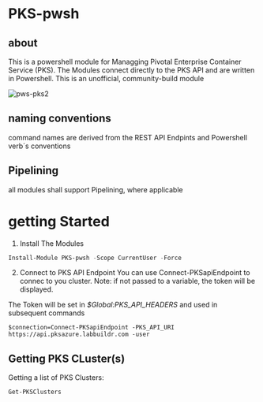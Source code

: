 # PKS-pwsh

## about
This is a powershell module for Managging Pivotal Enterprise Container Service (PKS).
The Modules connect directly to the PKS API and are written in Powershell.
This is an unofficial, community-build module 

![pws-pks2](https://user-images.githubusercontent.com/8255007/65012303-1e757480-d917-11e9-93e5-7205bd6bf175.gif)

## naming conventions
command names are derived from the REST API Endpints and Powershell verb´s conventions

## Pipelining
all modules shall support Pipelining, where applicable

# getting Started

1. Install The Modules

```Powershell
Install-Module PKS-pwsh -Scope CurrentUser -Force
```

2. Connect to PKS API Endpoint
You can use Connect-PKSapiEndpoint to connec to you cluster.
Note: if not passed to a variable, the token will be displayed.

The  Token will be set in *$Global:PKS_API_HEADERS* and used in subsequent commands 
```
$connection=Connect-PKSapiEndpoint -PKS_API_URI https://api.pksazure.labbuildr.com -user
```

## Getting PKS CLuster(s)

Getting a list of PKS Clusters:
```Powershell
Get-PKSClusters
````




